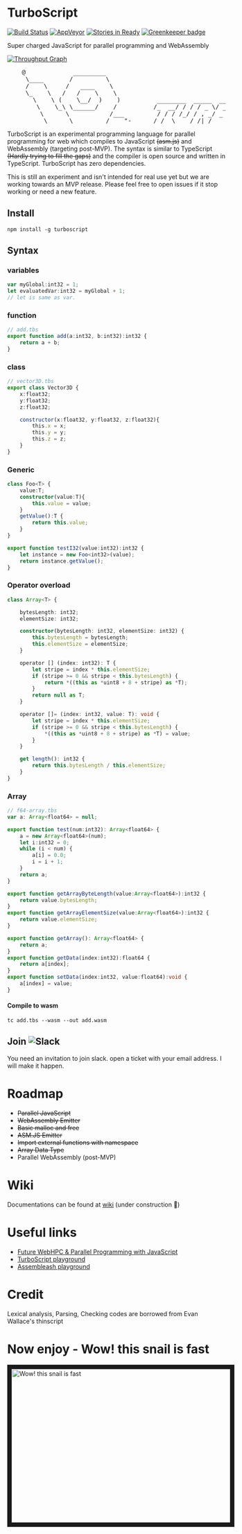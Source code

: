 # TurboScript
[![Build Status](https://travis-ci.org/01alchemist/TurboScript.svg?branch=master)](https://travis-ci.org/01alchemist/TurboScript) [![AppVeyor](https://ci.appveyor.com/api/projects/status/github/01alchemist/TurboScript?branch=master&svg=true)]() [![Stories in Ready](https://badge.waffle.io/01alchemist/TurboScript.png?label=ready&title=Ready)](https://waffle.io/01alchemist/TurboScript) [![Greenkeeper badge](https://badges.greenkeeper.io/01alchemist/TurboScript.svg)](https://greenkeeper.io/)

Super charged JavaScript for parallel programming and WebAssembly

[![Throughput Graph](https://graphs.waffle.io/01alchemist/TurboScript/throughput.svg)](https://waffle.io/01alchemist/TurboScript/metrics/throughput)

<pre>
    @             _________
     \____       /         \
     /    \     /   ____    \
     \_    \   /   /    \    \
       \    \ (    \__/  )    )          ________  _____  ___  ____
        \    \_\ \______/    /          /_  __/ / / / _ \/ _ )/ __ \
         \      \           /___         / / / /_/ / , _/ _  / /_/ /
          \______\_________/____"-_____ /_/  \____/_/|_/____/\____/
</pre>

TurboScript is an experimental programming language for parallel programming for web which compiles to JavaScript ~~(asm.js)~~ and WebAssembly (targeting post-MVP). The syntax is similar to TypeScript ~~(Hardly trying to fill the gaps)~~ and the compiler is open source and written in TypeScript. TurboScript has zero dependencies.

This is still an experiment and isn't intended for real use yet but we are working towards an MVP release. Please feel free to open issues if it stop working or need a new feature.

## Install
`npm install -g turboscript`

## Syntax

### variables
```typescript
var myGlobal:int32 = 1;
let evaluatedVar:int32 = myGlobal + 1;
// let is same as var.
```

### function
```typescript
// add.tbs
export function add(a:int32, b:int32):int32 {
    return a + b;
}
```

### class
```typescript
// vector3D.tbs
export class Vector3D {
    x:float32;
    y:float32;
    z:float32;

    constructor(x:float32, y:float32, z:float32){
        this.x = x;
        this.y = y;
        this.z = z;
    }
}
```

### Generic
```typescript
class Foo<T> {
    value:T;
    constructor(value:T){
        this.value = value;
    }
    getValue():T {
        return this.value;
    }
}

export function testI32(value:int32):int32 {
    let instance = new Foo<int32>(value);
    return instance.getValue();
}
```

### Operator overload
```typescript
class Array<T> {

    bytesLength: int32;
    elementSize: int32;

    constructor(bytesLength: int32, elementSize: int32) {
        this.bytesLength = bytesLength;
        this.elementSize = elementSize;
    }

    operator [] (index: int32): T {
        let stripe = index * this.elementSize;
        if (stripe >= 0 && stripe < this.bytesLength) {
            return *((this as *uint8 + 8 + stripe) as *T);
        }
        return null as T;
    }

    operator []= (index: int32, value: T): void {
        let stripe = index * this.elementSize;
        if (stripe >= 0 && stripe < this.bytesLength) {
            *((this as *uint8 + 8 + stripe) as *T) = value;
        }
    }

    get length(): int32 {
        return this.bytesLength / this.elementSize;
    }
}
```

### Array
```typescript
// f64-array.tbs
var a: Array<float64> = null;

export function test(num:int32): Array<float64> {
    a = new Array<float64>(num);
    let i:int32 = 0;
    while (i < num) {
        a[i] = 0.0;
        i = i + 1;
    }
    return a;
}

export function getArrayByteLength(value:Array<float64>):int32 {
    return value.bytesLength;
}
export function getArrayElementSize(value:Array<float64>):int32 {
    return value.elementSize;
}

export function getArray(): Array<float64> {
    return a;
}
export function getData(index:int32):float64 {
    return a[index];
}
export function setData(index:int32, value:float64):void {
    a[index] = value;
}

```

#### Compile to wasm
`tc add.tbs --wasm --out add.wasm`

## Join ![Slack](https://01alchemist.com/images/slack-logo-small.png)
You need an invitation to join slack. open a ticket with your email address. I will make it happen.

# Roadmap

* ~~Parallel JavaScript~~
* ~~WebAssembly Emitter~~
* ~~Basic malloc and free~~
* ~~ASM.JS Emitter~~
* ~~Import external functions with namespace~~
* ~~Array Data Type~~
* Parallel WebAssembly (post-MVP)

# Wiki
Documentations can be found at [wiki](../../wiki) (under construction :construction:)

# Useful links
* [Future WebHPC & Parallel Programming with JavaScript](https://dump.01alchemist.com/2016/12/31/future-webhpc-parallel-programming-with-javascript-the-new-era-about-to-begin/)
* [TurboScript playground](https://01alchemist.com/projects/turboscript/playground/)
* [Assembleash playground](https://github.com/MaxGraey/Assembleash/#TurboScript)


# Credit
Lexical analysis, Parsing, Checking codes are borrowed from Evan Wallace's thinscript

# Now enjoy - Wow! this snail is fast
<a href="http://www.youtube.com/watch?feature=player_embedded&v=w-SDeBoDLTg
" target="_blank"><img src="https://01alchemist.com/images/Turbo-630x354.jpg"
alt="Wow! this snail is fast" width="630" height="354" border="10" /></a>
